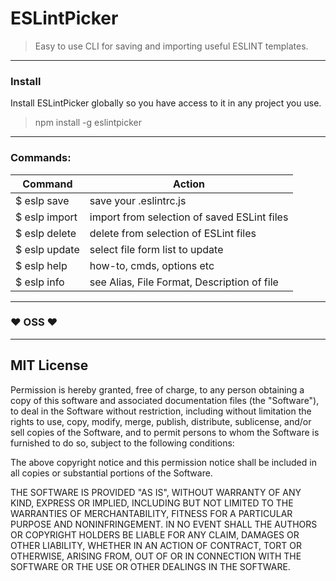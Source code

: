 # ESLintPicker

> Easy to use CLI for saving and importing useful ESLINT templates.

---

### Install

Install ESLintPicker globally so you have access to it in any project you use.

> npm install -g eslintpicker

---

### Commands:

| Command                | Action                                      |
| ---------------------- | ------------------------------------------- |
| \$ eslp save <alias>   | save your .eslintrc.js                      |
| \$ eslp import <alias> | import from selection of saved ESLint files |
| \$ eslp delete <alias> | delete from selection of ESLint files       |
| \$ eslp update <alias> | select file form list to update             |
| \$ eslp help           | how-to, cmds, options etc                   |
| \$ eslp info <alias>   | see Alias, File Format, Description of file |

---

### :heart: OSS :heart:

---

## MIT License

Permission is hereby granted, free of charge, to any person obtaining a copy
of this software and associated documentation files (the "Software"), to deal
in the Software without restriction, including without limitation the rights
to use, copy, modify, merge, publish, distribute, sublicense, and/or sell
copies of the Software, and to permit persons to whom the Software is
furnished to do so, subject to the following conditions:

The above copyright notice and this permission notice shall be included in all
copies or substantial portions of the Software.

THE SOFTWARE IS PROVIDED "AS IS", WITHOUT WARRANTY OF ANY KIND, EXPRESS OR
IMPLIED, INCLUDING BUT NOT LIMITED TO THE WARRANTIES OF MERCHANTABILITY,
FITNESS FOR A PARTICULAR PURPOSE AND NONINFRINGEMENT. IN NO EVENT SHALL THE
AUTHORS OR COPYRIGHT HOLDERS BE LIABLE FOR ANY CLAIM, DAMAGES OR OTHER
LIABILITY, WHETHER IN AN ACTION OF CONTRACT, TORT OR OTHERWISE, ARISING FROM,
OUT OF OR IN CONNECTION WITH THE SOFTWARE OR THE USE OR OTHER DEALINGS IN THE
SOFTWARE.
